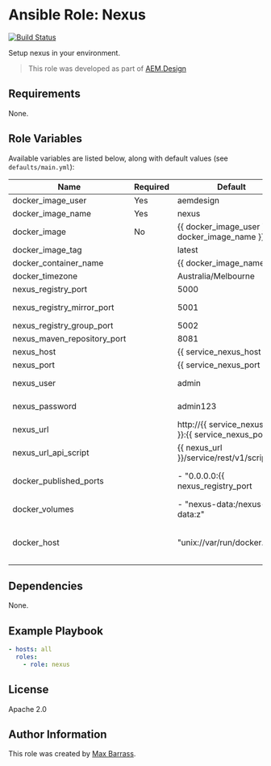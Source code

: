 # Ansible Role: Nexus

[![Build Status](https://travis-ci.org/aem-design/ansible-role-nexus.svg?branch=master)](https://travis-ci.org/aem-design/ansible-role-nexus)

Setup nexus in your environment.
> This role was developed as part of
> [AEM.Design](http://aem.design/)

## Requirements

None.

## Role Variables

Available variables are listed below, along with default values (see `defaults/main.yml`):

| Name                        | Required | Default                                                                                                                                                                                                                                                                                  | Notes                                                                |
|-----------------------------|----------|------------------------------------------------------------------------------------------------------------------------------------------------------------------------------------------------------------------------------------------------------------------------------------------|----------------------------------------------------------------------|
| docker_image_user           | Yes      | aemdesign                                                                                                                                                                                                                                                                                | docker image user                                                    |
| docker_image_name           | Yes      | nexus                                                                                                                                                                                                                                                                                    | docker image name                                                    |
| docker_image                | No       | {{ docker_image_user }}/{{ docker_image_name }}                                                                                                                                                                                                                                          | docker image full name                                               |
| docker_image_tag            |          | latest                                                                                                                                                                                                                                                                                   | docker image tag                                                     |
| docker_container_name       |          | {{ docker_image_name }}                                                                                                                                                                                                                                                                  | docker container name                                                |
| docker_timezone             |          | Australia/Melbourne                                                                                                                                                                                                                                                                      | docker time zone                                                     |
| nexus_registry_port         |          | 5000                                                                                                                                                                                                                                                                                     | port for storing images                                              |
| nexus_registry_mirror_port  |          | 5001                                                                                                                                                                                                                                                                                     | port for to mirror pull requests                                     |
| nexus_registry_group_port   |          | 5002                                                                                                                                                                                                                                                                                     | port for combined port                                               |
| nexus_maven_repository_port |          | 8081                                                                                                                                                                                                                                                                                     | port for maven repository                                            |
| nexus_host                  |          | {{ service_nexus_host }}                                                                                                                                                                                                                                                                 | Nexus host                                                           |
| nexus_port                  |          | {{ service_nexus_port }}                                                                                                                                                                                                                                                                 | Nexus port                                                           |
| nexus_user                  |          | admin                                                                                                                                                                                                                                                                                    | Nexus admin username( default: admin)                                |
| nexus_password              |          | admin123                                                                                                                                                                                                                                                                                 | Nexus admin password( default: admin123)                             |
| nexus_url                   |          | http://{{ service_nexus_host }}:{{ service_nexus_port }}                                                                                                                                                                                                                                 | Nexus url                                                            |
| nexus_url_api_script        |          | {{ nexus_url }}/service/rest/v1/script                                                                                                                                                                                                                                                   | Nexus script API base url                                            |
| docker_published_ports      |          | - "0.0.0.0:{{ nexus_registry_port | default('5000') }}:5000/tcp" - "0.0.0.0:{{ nexus_registry_mirror_port | default('8081') }}:8080/tcp" - "0.0.0.0:{{ nexus_registry_group_port | default('5001') }}:5001/tcp" - "0.0.0.0:{{ nexus_maven_repository_port | default('5002') }}:5002/tcp" | docker published ports                                               |
| docker_volumes              |          | - "nexus-data:/nexus-data:z"                                                                                                                                                                                                                                                             | docker volumes                                                       |
| docker_host                 |          | "unix://var/run/docker.sock"                                                                                                                                                                                                                                                             | host where to run the docker container for executing pyaem2 commands |

## Dependencies

None.

## Example Playbook

```yaml
- hosts: all
  roles:
    - role: nexus    
```

## License

Apache 2.0

## Author Information

This role was created by [Max Barrass](https://aem.design/).